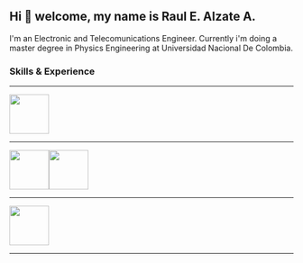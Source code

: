 ## Hi 👋 welcome, my name is Raul E. Alzate A.


I'm an Electronic and Telecomunications Engineer. Currently i'm doing a master degree in Physics Engineering at Universidad Nacional De Colombia.

### Skills & Experience
---

<img src="https://cdn.jsdelivr.net/gh/devicons/devicon/icons/java/java-original-wordmark.svg" width='70'/>


---
<img src="https://cdn.jsdelivr.net/gh/devicons/devicon/icons/php/php-original.svg" width='70'/><img src="https://cdn.jsdelivr.net/gh/devicons/devicon/icons/yii/yii-original-wordmark.svg" width='70' />

---
          
<img src="https://cdn.jsdelivr.net/gh/devicons/devicon/icons/latex/latex-original.svg" width='70' />

---





<!--
**raulest50/raulest50** is a ✨ _special_ ✨ repository because its `README.md` (this file) appears on your GitHub profile.

Here are some ideas to get you started:

- 🔭 I’m currently working on ...
- 🌱 I’m currently learning ...
- 👯 I’m looking to collaborate on ...
- 🤔 I’m looking for help with ...
- 💬 Ask me about ...
- 📫 How to reach me: ...
- 😄 Pronouns: ...
- ⚡ Fun fact: ...
-->
